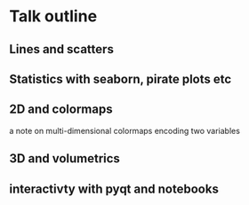 # Talk outline

## Lines and scatters


## Statistics with seaborn, pirate plots etc


## 2D and colormaps

a note on multi-dimensional colormaps encoding two variables

## 3D and volumetrics


## interactivty with pyqt and notebooks
